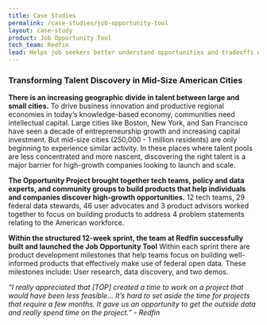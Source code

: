 ```yaml
---
title: Case Studies
permalink: /case-studies/job-opportunity-tool
layout: case-study
product: Job Opportunity Tool
tech_team: Redfin
lead: Helps job seekers better understand opportunities and tradeoffs when deciding where to live
---
```


### Transforming Talent Discovery in Mid-Size American Cities

**There is an increasing geographic divide in talent between large and small cities.**
To drive business innovation and productive regional economies in today’s knowledge-based economy, communities need intellectual capital. Large cities like Boston, New York, and San Francisco have seen a decade of entrepreneurship growth and increasing capital investment. But mid-size cities (250,000 - 1 million residents) are only beginning to experience similar activity. In these places where talent pools are less concentrated and more nascent, discovering the right talent is a major barrier for high-growth companies looking to launch and scale.

**The Opportunity Project brought together tech teams, policy and data experts, and community groups to build products that help individuals and companies discover high-growth opportunities.**
12 tech teams, 29 federal data stewards, 46 user advocates and 3 product advisors worked together to focus on building products to address 4 problem statements relating to the American workforce.

**Within the structured 12-week sprint, the team at Redfin successfully built and launched the Job Opportunity Tool**
Within each sprint there are product development milestones that help teams focus on building well-informed products that effectively make use of federal open data. These milestones include: User research, data discovery, and two demos.

*“I really appreciated that [TOP] created a time to work on a project that would have been less feasible… It’s hard to set aside the time for projects that require a few months. It gave us an opportunity to get the outside data and really spend time on the project.” - Redfin*
